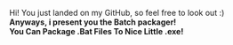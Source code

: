 Hi!
You just landed on my GitHub, so feel free to look out :)\
**Anyways, i present you the Batch packager!**\
**You Can Package .Bat Files To Nice Little .exe!**
